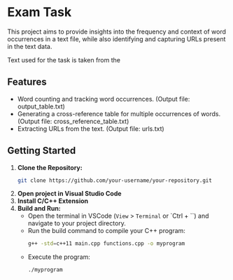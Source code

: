 # Exam Task

This project aims to provide insights into the frequency and context of word occurrences in a text file, while also identifying and capturing URLs present in the text data.

Text used for the task is taken from the

## Features
* Word counting and tracking word occurrences. (Output file: output_table.txt)
* Generating a cross-reference table for multiple occurrences of words. (Output file: cross_reference_table.txt)
* Extracting URLs from the text. (Output file: urls.txt)


## Getting Started

1. **Clone the Repository:**
   ```bash
   git clone https://github.com/your-username/your-repository.git

2. **Open project in Visual Studio Code**
3. **Install C/C++ Extension**
4. **Build and Run:**
    - Open the terminal in VSCode (`View` > `Terminal` or `Ctrl + ``) and navigate to your project directory.
    - Run the build command to compile your C++ program:
        ```bash
        g++ -std=c++11 main.cpp functions.cpp -o myprogram
        ```
    - Execute the program:
        ```bash
        ./myprogram
        ```


